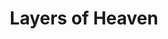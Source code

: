 ---
layout: product
product_id: 1491344031806
id: 1491344031806
title: Layers of Heaven
body_html: >-
  <p>Taken at Moraine Lake during the summer of 2018.</p>

  <p>As much as I love the entire view of Moraine lake, the little details and layers that it has, is truly something else. I wish I could live in moments like these forever.</p>

  <p> </p>
vendor: Connell McCarthy
product_type: Posters, Prints, & Visual Artwork
created_at: 2018-10-13T20:52:23-04:00
handle: layers-of-heaven
updated_at: 2024-09-11T14:22:05-04:00
published_at: 2018-08-22T19:38:24-04:00
template_suffix: ""
published_scope: global
tags: Batch 02, fog, foggy, forest, lake, mountain, mountains, Print, sunrise,
  Trees, water
status: active
admin_graphql_api_id: gid://shopify/Product/1491344031806
variants:
  - product_id: 1491344031806
    id: 39577014108222
    title: 8x10” / Full Colour
    price: "35.00"
    position: 1
    inventory_policy: continue
    compare_at_price: null
    option1: 8x10”
    option2: Full Colour
    option3: null
    created_at: 2021-09-01T11:28:27-04:00
    updated_at: 2023-10-27T20:29:37-04:00
    taxable: true
    barcode: ""
    fulfillment_service: manual
    grams: 208
    inventory_management: shopify
    requires_shipping: true
    sku: CM-PP-B2-06-XXS-FC
    weight: 0.208
    weight_unit: kg
    inventory_item_id: 41671454752830
    inventory_quantity: 100
    old_inventory_quantity: 100
    admin_graphql_api_id: gid://shopify/ProductVariant/39577014108222
    image_id: 6301669031998
  - product_id: 1491344031806
    id: 39577014140990
    title: 8x10” / Black & White
    price: "35.00"
    position: 2
    inventory_policy: continue
    compare_at_price: null
    option1: 8x10”
    option2: Black & White
    option3: null
    created_at: 2021-09-01T11:28:27-04:00
    updated_at: 2023-10-27T20:29:37-04:00
    taxable: true
    barcode: ""
    fulfillment_service: manual
    grams: 208
    inventory_management: shopify
    requires_shipping: true
    sku: CM-PP-B2-06-XXS-BW
    weight: 0.208
    weight_unit: kg
    inventory_item_id: 41671454785598
    inventory_quantity: 100
    old_inventory_quantity: 100
    admin_graphql_api_id: gid://shopify/ProductVariant/39577014140990
    image_id: 6301668671550
  - product_id: 1491344031806
    id: 39577014173758
    title: 8.5x11” / Full Colour
    price: "35.00"
    position: 3
    inventory_policy: continue
    compare_at_price: null
    option1: 8.5x11”
    option2: Full Colour
    option3: null
    created_at: 2021-09-01T11:28:27-04:00
    updated_at: 2023-10-27T20:29:37-04:00
    taxable: true
    barcode: ""
    fulfillment_service: manual
    grams: 208
    inventory_management: shopify
    requires_shipping: true
    sku: CM-PP-B2-06-XS-FC
    weight: 0.208
    weight_unit: kg
    inventory_item_id: 41671454818366
    inventory_quantity: 100
    old_inventory_quantity: 100
    admin_graphql_api_id: gid://shopify/ProductVariant/39577014173758
    image_id: 6301669031998
  - product_id: 1491344031806
    id: 39577014206526
    title: 8.5x11” / Black & White
    price: "35.00"
    position: 4
    inventory_policy: continue
    compare_at_price: null
    option1: 8.5x11”
    option2: Black & White
    option3: null
    created_at: 2021-09-01T11:28:27-04:00
    updated_at: 2023-10-27T20:29:37-04:00
    taxable: true
    barcode: ""
    fulfillment_service: manual
    grams: 208
    inventory_management: shopify
    requires_shipping: true
    sku: CM-PP-B2-06-XS-BW
    weight: 0.208
    weight_unit: kg
    inventory_item_id: 41671454851134
    inventory_quantity: 100
    old_inventory_quantity: 100
    admin_graphql_api_id: gid://shopify/ProductVariant/39577014206526
    image_id: 6301668671550
  - product_id: 1491344031806
    id: 39577014239294
    title: 13x19” / Full Colour
    price: "40.00"
    position: 5
    inventory_policy: continue
    compare_at_price: null
    option1: 13x19”
    option2: Full Colour
    option3: null
    created_at: 2021-09-01T11:28:27-04:00
    updated_at: 2023-10-27T20:29:37-04:00
    taxable: true
    barcode: ""
    fulfillment_service: manual
    grams: 208
    inventory_management: shopify
    requires_shipping: true
    sku: CM-PP-B2-06-S-FC
    weight: 0.208
    weight_unit: kg
    inventory_item_id: 41671454883902
    inventory_quantity: 100
    old_inventory_quantity: 100
    admin_graphql_api_id: gid://shopify/ProductVariant/39577014239294
    image_id: 6301669031998
  - product_id: 1491344031806
    id: 39577014272062
    title: 13x19” / Black & White
    price: "40.00"
    position: 6
    inventory_policy: continue
    compare_at_price: null
    option1: 13x19”
    option2: Black & White
    option3: null
    created_at: 2021-09-01T11:28:27-04:00
    updated_at: 2023-10-27T20:29:37-04:00
    taxable: true
    barcode: ""
    fulfillment_service: manual
    grams: 208
    inventory_management: shopify
    requires_shipping: true
    sku: CM-PP-B2-06-S-BW
    weight: 0.208
    weight_unit: kg
    inventory_item_id: 41671454916670
    inventory_quantity: 100
    old_inventory_quantity: 100
    admin_graphql_api_id: gid://shopify/ProductVariant/39577014272062
    image_id: 6301668671550
  - product_id: 1491344031806
    id: 39577014304830
    title: 16x20” / Full Colour
    price: "50.00"
    position: 7
    inventory_policy: continue
    compare_at_price: null
    option1: 16x20”
    option2: Full Colour
    option3: null
    created_at: 2021-09-01T11:28:27-04:00
    updated_at: 2023-10-27T20:29:37-04:00
    taxable: true
    barcode: ""
    fulfillment_service: manual
    grams: 208
    inventory_management: shopify
    requires_shipping: true
    sku: CM-PP-B2-06-M-FC
    weight: 0.208
    weight_unit: kg
    inventory_item_id: 41671454949438
    inventory_quantity: 100
    old_inventory_quantity: 100
    admin_graphql_api_id: gid://shopify/ProductVariant/39577014304830
    image_id: 6301669031998
  - product_id: 1491344031806
    id: 39577014337598
    title: 16x20” / Black & White
    price: "50.00"
    position: 8
    inventory_policy: continue
    compare_at_price: null
    option1: 16x20”
    option2: Black & White
    option3: null
    created_at: 2021-09-01T11:28:27-04:00
    updated_at: 2023-10-27T20:29:37-04:00
    taxable: true
    barcode: ""
    fulfillment_service: manual
    grams: 208
    inventory_management: shopify
    requires_shipping: true
    sku: CM-PP-B2-06-M-BW
    weight: 0.208
    weight_unit: kg
    inventory_item_id: 41671454982206
    inventory_quantity: 100
    old_inventory_quantity: 100
    admin_graphql_api_id: gid://shopify/ProductVariant/39577014337598
    image_id: 6301668671550
  - product_id: 1491344031806
    id: 39577014370366
    title: 20x24” / Full Colour
    price: "60.00"
    position: 9
    inventory_policy: continue
    compare_at_price: null
    option1: 20x24”
    option2: Full Colour
    option3: null
    created_at: 2021-09-01T11:28:27-04:00
    updated_at: 2023-10-27T20:29:37-04:00
    taxable: true
    barcode: ""
    fulfillment_service: manual
    grams: 208
    inventory_management: shopify
    requires_shipping: true
    sku: CM-PP-B2-06-L-FC
    weight: 0.208
    weight_unit: kg
    inventory_item_id: 41671455014974
    inventory_quantity: 100
    old_inventory_quantity: 100
    admin_graphql_api_id: gid://shopify/ProductVariant/39577014370366
    image_id: 6301669031998
  - product_id: 1491344031806
    id: 39577014403134
    title: 20x24” / Black & White
    price: "60.00"
    position: 10
    inventory_policy: continue
    compare_at_price: null
    option1: 20x24”
    option2: Black & White
    option3: null
    created_at: 2021-09-01T11:28:27-04:00
    updated_at: 2023-10-27T20:29:37-04:00
    taxable: true
    barcode: ""
    fulfillment_service: manual
    grams: 208
    inventory_management: shopify
    requires_shipping: true
    sku: CM-PP-B2-06-L-BW
    weight: 0.208
    weight_unit: kg
    inventory_item_id: 41671455047742
    inventory_quantity: 100
    old_inventory_quantity: 100
    admin_graphql_api_id: gid://shopify/ProductVariant/39577014403134
    image_id: 6301668671550
  - product_id: 1491344031806
    id: 39577014435902
    title: 20x30” / Full Colour
    price: "70.00"
    position: 11
    inventory_policy: continue
    compare_at_price: null
    option1: 20x30”
    option2: Full Colour
    option3: null
    created_at: 2021-09-01T11:28:27-04:00
    updated_at: 2023-10-27T20:29:37-04:00
    taxable: true
    barcode: ""
    fulfillment_service: manual
    grams: 208
    inventory_management: shopify
    requires_shipping: true
    sku: CM-PP-B2-06-XL-FC
    weight: 0.208
    weight_unit: kg
    inventory_item_id: 41671455080510
    inventory_quantity: 100
    old_inventory_quantity: 100
    admin_graphql_api_id: gid://shopify/ProductVariant/39577014435902
    image_id: 6301669031998
  - product_id: 1491344031806
    id: 39577014468670
    title: 20x30” / Black & White
    price: "70.00"
    position: 12
    inventory_policy: continue
    compare_at_price: null
    option1: 20x30”
    option2: Black & White
    option3: null
    created_at: 2021-09-01T11:28:27-04:00
    updated_at: 2023-10-27T20:29:37-04:00
    taxable: true
    barcode: ""
    fulfillment_service: manual
    grams: 208
    inventory_management: shopify
    requires_shipping: true
    sku: CM-PP-B2-06-XL-BW
    weight: 0.208
    weight_unit: kg
    inventory_item_id: 41671455113278
    inventory_quantity: 100
    old_inventory_quantity: 100
    admin_graphql_api_id: gid://shopify/ProductVariant/39577014468670
    image_id: 6301668671550
  - product_id: 1491344031806
    id: 39577014501438
    title: 24x36” / Full Colour
    price: "90.00"
    position: 13
    inventory_policy: continue
    compare_at_price: null
    option1: 24x36”
    option2: Full Colour
    option3: null
    created_at: 2021-09-01T11:28:27-04:00
    updated_at: 2023-10-27T20:29:37-04:00
    taxable: true
    barcode: ""
    fulfillment_service: manual
    grams: 208
    inventory_management: shopify
    requires_shipping: true
    sku: CM-PP-B2-06-XXL-FC
    weight: 0.208
    weight_unit: kg
    inventory_item_id: 41671455146046
    inventory_quantity: 100
    old_inventory_quantity: 100
    admin_graphql_api_id: gid://shopify/ProductVariant/39577014501438
    image_id: 6301669031998
  - product_id: 1491344031806
    id: 39577014534206
    title: 24x36” / Black & White
    price: "90.00"
    position: 14
    inventory_policy: continue
    compare_at_price: null
    option1: 24x36”
    option2: Black & White
    option3: null
    created_at: 2021-09-01T11:28:27-04:00
    updated_at: 2023-10-27T20:29:37-04:00
    taxable: true
    barcode: ""
    fulfillment_service: manual
    grams: 208
    inventory_management: shopify
    requires_shipping: true
    sku: CM-PP-B2-06-XXL-BW
    weight: 0.208
    weight_unit: kg
    inventory_item_id: 41671455178814
    inventory_quantity: 100
    old_inventory_quantity: 100
    admin_graphql_api_id: gid://shopify/ProductVariant/39577014534206
    image_id: 6301668671550
  - product_id: 1491344031806
    id: 39577014566974
    title: 30x40” / Full Colour
    price: "100.00"
    position: 15
    inventory_policy: continue
    compare_at_price: null
    option1: 30x40”
    option2: Full Colour
    option3: null
    created_at: 2021-09-01T11:28:27-04:00
    updated_at: 2023-10-27T20:29:37-04:00
    taxable: true
    barcode: ""
    fulfillment_service: manual
    grams: 208
    inventory_management: shopify
    requires_shipping: true
    sku: CM-PP-B2-06-XXXL-FC
    weight: 0.208
    weight_unit: kg
    inventory_item_id: 41671455211582
    inventory_quantity: 100
    old_inventory_quantity: 100
    admin_graphql_api_id: gid://shopify/ProductVariant/39577014566974
    image_id: 6301669031998
  - product_id: 1491344031806
    id: 39577014599742
    title: 30x40” / Black & White
    price: "100.00"
    position: 16
    inventory_policy: continue
    compare_at_price: null
    option1: 30x40”
    option2: Black & White
    option3: null
    created_at: 2021-09-01T11:28:27-04:00
    updated_at: 2023-10-27T20:29:37-04:00
    taxable: true
    barcode: ""
    fulfillment_service: manual
    grams: 208
    inventory_management: shopify
    requires_shipping: true
    sku: CM-PP-B2-06-XXXL-BW
    weight: 0.208
    weight_unit: kg
    inventory_item_id: 41671455244350
    inventory_quantity: 100
    old_inventory_quantity: 100
    admin_graphql_api_id: gid://shopify/ProductVariant/39577014599742
    image_id: 6301668671550
options:
  - product_id: 1491344031806
    id: 2045803888702
    name: Size
    position: 1
    values:
      - 8x10”
      - 8.5x11”
      - 13x19”
      - 16x20”
      - 20x24”
      - 20x30”
      - 24x36”
      - 30x40”
  - product_id: 1491344031806
    id: 8589780975678
    name: Color
    position: 2
    values:
      - Full Colour
      - Black & White
images:
  - id: 6301669031998
    alt: null
    position: 1
    product_id: 1491344031806
    created_at: 2019-03-17T13:02:37-04:00
    updated_at: 2019-10-20T18:44:17-04:00
    admin_graphql_api_id: gid://shopify/ProductImage/6301669031998
    width: 1000
    height: 1500
    src: https://cdn.shopify.com/s/files/1/1624/2355/products/Print-Shot---Dark-Background-_Layers-of-Moraine-2019.jpg?v=1571611457
    variant_ids:
      - 39577014108222
      - 39577014173758
      - 39577014239294
      - 39577014304830
      - 39577014370366
      - 39577014435902
      - 39577014501438
      - 39577014566974
  - id: 6301668671550
    alt: null
    position: 2
    product_id: 1491344031806
    created_at: 2019-03-17T13:02:36-04:00
    updated_at: 2019-10-20T18:44:17-04:00
    admin_graphql_api_id: gid://shopify/ProductImage/6301668671550
    width: 1000
    height: 1500
    src: https://cdn.shopify.com/s/files/1/1624/2355/products/Print-Shot---Dark-Background-_Layers-of-Moraine-2019_-B_W.jpg?v=1571611457
    variant_ids:
      - 39577014140990
      - 39577014206526
      - 39577014272062
      - 39577014337598
      - 39577014403134
      - 39577014468670
      - 39577014534206
      - 39577014599742
  - id: 28230099206206
    alt: null
    position: 3
    product_id: 1491344031806
    created_at: 2021-05-04T19:50:39-04:00
    updated_at: 2021-05-04T19:50:39-04:00
    admin_graphql_api_id: gid://shopify/ProductImage/28230099206206
    width: 2000
    height: 1800
    src: https://cdn.shopify.com/s/files/1/1624/2355/products/PAR_02_0001_68795269-f82c-49d6-bf4f-906bfae08258.png?v=1620172239
    variant_ids: []
  - id: 29846605791294
    alt: null
    position: 4
    product_id: 1491344031806
    created_at: 2022-11-23T19:58:34-05:00
    updated_at: 2022-11-23T19:58:35-05:00
    admin_graphql_api_id: gid://shopify/ProductImage/29846605791294
    width: 1272
    height: 1920
    src: https://cdn.shopify.com/s/files/1/1624/2355/products/LayersofHeaven.jpg?v=1669251515
    variant_ids: []
image:
  id: 6301669031998
  alt: null
  position: 1
  product_id: 1491344031806
  created_at: 2019-03-17T13:02:37-04:00
  updated_at: 2019-10-20T18:44:17-04:00
  admin_graphql_api_id: gid://shopify/ProductImage/6301669031998
  width: 1000
  height: 1500
  src: https://cdn.shopify.com/s/files/1/1624/2355/products/Print-Shot---Dark-Background-_Layers-of-Moraine-2019.jpg?v=1571611457
  variant_ids:
    - 39577014108222
    - 39577014173758
    - 39577014239294
    - 39577014304830
    - 39577014370366
    - 39577014435902
    - 39577014501438
    - 39577014566974

---